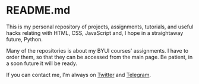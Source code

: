 # README.md

This is my personal repository of projects, assignments, tutorials, and useful hacks relating with HTML, CSS, JavaScript and, I hope in a straightaway future, Python.

Many of the repositories is about my BYUI courses' assignments. I have to order them, so that they can be accessed from the main page. Be patient, in a soon future it will be ready.

If you can contact me, I'm always on [Twitter](https://twitter.com/gnzlplcs) and [Telegram](https://t.me/gnzlplcs).